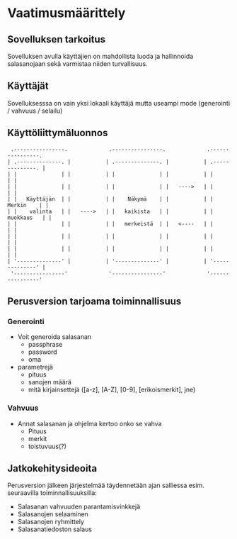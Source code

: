# Vaatimusmäärittely

## Sovelluksen tarkoitus

Sovelluksen avulla käyttäjien on mahdollista luoda ja hallinnoida salasanojaan sekä varmistaa niiden turvallisuus. 

## Käyttäjät

Sovelluksesssa on vain yksi lokaali käyttäjä mutta useampi mode (generointi / vahvuus / selailu)

## Käyttöliittymäluonnos

```
 .----------------.             .----------------.             .----------------. 
| .--------------. |           | .--------------. |           | .--------------. |
| |              | |           | |              | |           | |              | |
| |              | |           | |              | |   ---->   | |              | |
| |   Käyttäjän  | |           | |    Näkymä    | |           | |    Merkin    | |
| |    valinta   | |   ---->   | |   kaikista   | |           | |   muokkaus   | |
| |              | |           | |   merkeistä  | |   <----   | |              | |
| |              | |           | |              | |           | |              | |
| |              | |           | |              | |           | |              | |
| '--------------' |           | '--------------' |           | '--------------' |
 '----------------'             '----------------'             '----------------' 
```

## Perusversion tarjoama toiminnallisuus

### Generointi

- Voit generoida salasanan
  - passphrase
  - password
  - oma
- parametrejä
  - pituus
  - sanojen määrä
  - mitä kirjainsettejä ([a-z], [A-Z], [0-9], [erikoismerkit], jne)

### Vahvuus

- Annat salasanan ja ohjelma kertoo onko se vahva
  - Pituus
  - merkit
  - toistuvuus(?)

## Jatkokehitysideoita

Perusversion jälkeen järjestelmää täydennetään ajan salliessa esim. seuraavilla toiminnallisuuksilla:

- Salasanan vahvuuden parantamisvinkkejä
- Salasanojen selaaminen
- Salasanojen ryhmittely
- Salasanatiedoston salaus
